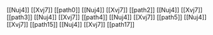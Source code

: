 [[Nuj4]]
[[Xvj7]]
[[path0]]
[[Nuj4]]
[[Xvj7]]
[[path2]]
[[Nuj4]]
[[Xvj7]]
[[path3]]
[[Nuj4]]
[[Xvj7]]
[[path4]]
[[Nuj4]]
[[Xvj7]]
[[path5]]
[[Nuj4]]
[[Xvj7]]
[[path15]]
[[Nuj4]]
[[Xvj7]]
[[path17]]
